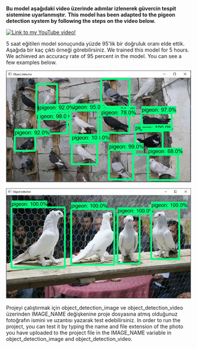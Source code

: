 **Bu model aşağıdaki video üzerinde adımlar izlenerek güvercin tespit sistemine uyarlanmıştır.**
**This model has been adapted to the pigeon detection system by following the steps on the video below.**

[![Link to my YouTube video!](https://raw.githubusercontent.com/EdjeElectronics/TensorFlow-Object-Detection-API-Tutorial-Train-Multiple-Objects-Windows-10/master/doc/YouTube%20video.jpg)](https://www.youtube.com/watch?v=Rgpfk6eYxJA)

5 saat eğitilen model sonuçunda yüzde 95'lik bir doğruluk oranı elde ettik. Aşağıda bir kaç çıktı örneği görebilirsiniz.
We trained this model for 5 hours. We achieved an accuracy rate of 95 percent in the model. You can see a few examples below.

<p align= "center">
  <img src="doc/test1.JPG">
</p>
<p align= "center">
  <img src="doc/test2.JPG">
</p>

Projeyi çalıştırmak için object_detection_image ve object_detection_video üzerinden IMAGE_NAME değişkenine proje dosyasına atmış olduğunuz fotoğrafın ismini ve uzantısı yazarak test edebilirsiniz.
In order to run the project, you can test it by typing the name and file extension of the photo you have uploaded to the project file in the IMAGE_NAME variable in object_detection_image and object_detection_video.
